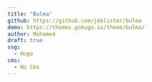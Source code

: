 ```yaml
---
title: "Bulma"
github: https://github.com/jeblister/bulma
demo: https://themes.gohugo.io/theme/bulma/
author: Mohamed
draft: true
ssg:
  - Hugo
cms:
  - No Cms
---
```

